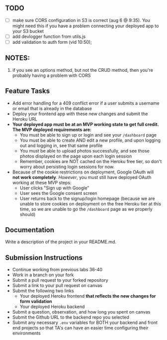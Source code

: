 ## TODO
- [ ] make sure CORS configuration in S3 is correct (aug 6 @ 9:35). You might need this if you have a problem connecting your deployed app to your S3 bucket
- [ ] add devlogger function from utils.js
- [ ] add validation to auth form (vid 10:50);
## NOTES:
1. if you see an options method, but not the CRUD method, then you're probably having a problem with CORS

## Feature Tasks 
* Add error handling for a 409 conflict error if a user submits a username or email that is already in the database
* Deploy your frontend app with these new changes and submit the Heroku URL
* **Your deployed app must be at an MVP working state to get full credit. The MVP deployed requirements are:**
    * You must be able to sign up or login and see your `/dashboard` page
    * You must be able to create AND edit a new profile, and upon logging out and logging in, see that same profile
    * You must be able to upload photos successfully, and see those photos displayed on the page upon each login session
    * Remember, cookies are NOT cached on the Heroku free tier, so don't worry about persisting login sessions for now.
* Because of the cookie restrictions on deployment, Google OAuth will **not work completely**. *However*, you must still have deployed OAuth working at these MVP steps:
    * User clicks "Sign up with Google"
    * User sees the Google consent screen
    * User returns back to the signup/login homepage (because we are unable to store cookies on deployment on the free Heroku tier at this time, so we are unable to go the `/dashboard` page as we properly should)

##  Documentation  
Write a description of the project in your README.md. 

## Submission Instructions
  * Continue working from previous labs 36-40
  * Work in a branch on your fork
  * Submit a pull request to your forked repository
  * Submit a link to your pull request on canvas
  * Submit the following two links
     * Your deployed Heroku frontend **that reflects the new changes for form validation** 
     * Your deployed Heroku backend
  * Submit a question, observation, and how long you spent on canvas  
  * Submit the Github URL to the backend repo you selected
  * Submit any necessary `.env` variables for BOTH your backend and front end projects so that TA's can have an easier time configuring their environments
